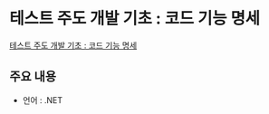 # 테스트 주도 개발 기초 : 코드 기능 명세

[테스트 주도 개발 기초 : 코드 기능 명세](https://leeyoonsam.github.io/tdd/2021/03/10/2-basic-tdd-1-code-function-specification.html)

## 주요 내용
- 언어 : .NET